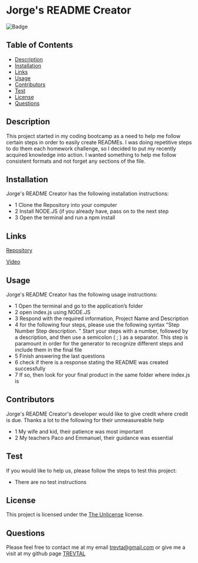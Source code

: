
# Jorge's README Creator

![Badge](https://img.shields.io/static/v1?label=License&message=The%20Unlicense&color=yellowgreen)


## Table of Contents
- [Description](#description)
- [Installation](#installation)
- [Links](#links)
- [Usage](#usage)
- [Contributors](#contributors)
- [Test](#test)
- [License](#license)
- [Questions](#questions)


## Description 
This project started in my coding bootcamp as a need to help me follow certain steps in order to easily create READMEs. I was doing repetitive steps to do them each homework challenge, so I decided to put my recently acquired knowledge into action. I wanted something to help me follow consistent formats and not forget any sections of the file.


## Installation
Jorge's README Creator has the following installation instructions:

* 1 Clone the Repository into your computer
* 2 Install NODE.JS (if you already have, pass on to the next step
* 3 Open the terminal and run a npm install



## Links
[Repository](https://github.com/TREVTAL/M09-Challenge_NODEJS_README-creator)

[Video](https://drive.google.com/file/d/18B7bkS4KNGDc9s2oShXMHiOKuXSqGGgm/view)


## Usage
Jorge's README Creator has the following usage instructions:

* 1 Open the terminal and go to the application’s folder
* 2 open index.js using NODE.JS
* 3 Respond with the required information, Project Name and Description
* 4 for the following four steps, please use the following syntax “Step Number    Step description.  " Start your steps with a number, followed by a description, and then use a semicolon ( ; ) as a separator. This step is paramount in order for the generator to recognize different steps and include them in the final file
* 5 Finish answering the last questions
* 6 check if there is a response stating the README was created successfully
* 7 If so, then look for your final product in the same folder where index.js is



## Contributors
Jorge's README Creator's developer would like to give credit where credit is due. Thanks a lot to the following for their unmeasureable help

* 1 My wife and kid, their patience was most important
* 2 My teachers Paco and Emmanuel, their guidance was essential



## Test
If you would like to help us, please follow the steps to test this project:
* There are no test instructions



## License 
This project is licensed under the [The Unlicense](https://choosealicense.com/licenses/unlicense/) license.


## Questions
Please feel free to contact me at my email trevta@gmail.com or give me a visit at my github page [TREVTAL](https://github.com/TREVTAL)


